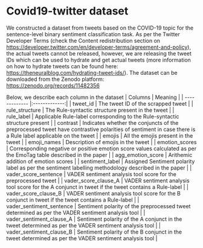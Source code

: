 # Covid19-twitter dataset
We constructed a dataset from tweets based on the COVID-19 topic for the sentence-level binary sentiment classification task. As per the Twitter Developer Terms (check the Content redistribution section on https://developer.twitter.com/en/developer-terms/agreement-and-policy), the actual tweets cannot be released, however, we are releasing the tweet IDs which can be used to hydrate and get actual tweets (more information on how to hydrate tweets can be found here: https://theneuralblog.com/hydrating-tweet-ids/). The dataset can be downloaded from the Zenodo platform: https://zenodo.org/records/11482356

Below, we describe each column in the dataset
| Columns        | Meaning      |
| ------------- |:-------------:|
| tweet_id      | The tweet ID of the scrapped tweet |
| rule_structure | The Rule-syntactic structure present in the tweet |
| rule_label | Applicable Rule-label corresponding to the Rule-syntactic structure present |
| contrast | Indicates whether the conjuncts of the preprocessed tweet have contrastive polarities of sentiment in case there is a Rule label applicable on the tweet |
| emojis | All the emojis present in the tweet |
| emoji_names | Description of emojis in the tweet |
| emotion_scores | Corresponding negative or positive emotion score values calculated as per the EmoTag table described in the paper |
| agg_emotion_score | Arithemic addition of emotion scores |
| sentiment_label | Assigned Sentiment polarity label as per the sentiment labelling methodology described in the paper |
| vader_score_sentence | VADER sentiment analysis tool score for the preprocessed tweet |
| vader_score_clause_A | VADER sentiment analysis tool score for the A conjunct in tweet if the tweet contains a Rule-label |
| vader_score_clause_B | VADER sentiment analysis tool score for the B conjunct in tweet if the tweet contains a Rule-label |
| vader_sentiment_sentence | Sentiment polarity of the preprocessed tweet determined as per the VADER sentiment analysis tool |
| vader_sentiment_clause_A | Sentiment polarity of the A conjunct in the tweet determined as per the VADER sentiment analysis tool |
| vader_sentiment_clause_B | Sentiment polarity of the B conjunct in the tweet determined as per the VADER sentiment analysis tool |
